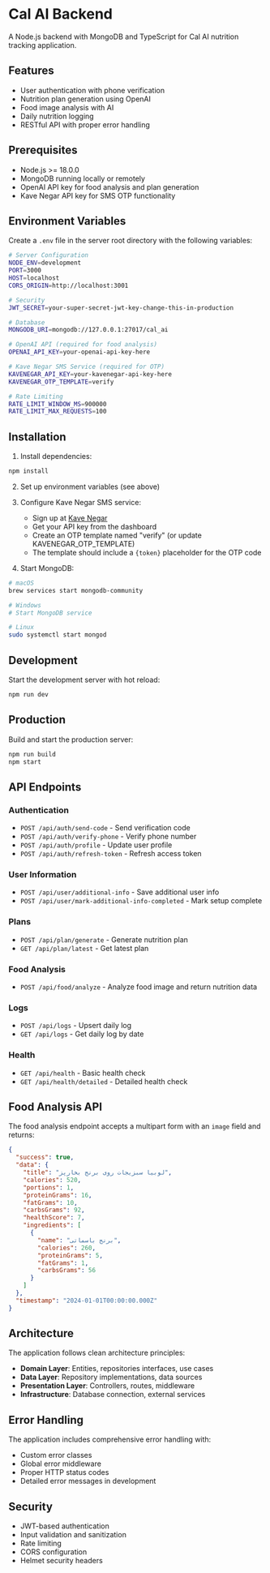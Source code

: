 # Cal AI Backend

A Node.js backend with MongoDB and TypeScript for Cal AI nutrition tracking application.

## Features

- User authentication with phone verification
- Nutrition plan generation using OpenAI
- Food image analysis with AI
- Daily nutrition logging
- RESTful API with proper error handling

## Prerequisites

- Node.js >= 18.0.0
- MongoDB running locally or remotely
- OpenAI API key for food analysis and plan generation
- Kave Negar API key for SMS OTP functionality

## Environment Variables

Create a `.env` file in the server root directory with the following variables:

```bash
# Server Configuration
NODE_ENV=development
PORT=3000
HOST=localhost
CORS_ORIGIN=http://localhost:3001

# Security
JWT_SECRET=your-super-secret-jwt-key-change-this-in-production

# Database
MONGODB_URI=mongodb://127.0.0.1:27017/cal_ai

# OpenAI API (required for food analysis)
OPENAI_API_KEY=your-openai-api-key-here

# Kave Negar SMS Service (required for OTP)
KAVENEGAR_API_KEY=your-kavenegar-api-key-here
KAVENEGAR_OTP_TEMPLATE=verify

# Rate Limiting
RATE_LIMIT_WINDOW_MS=900000
RATE_LIMIT_MAX_REQUESTS=100
```

## Installation

1. Install dependencies:
```bash
npm install
```

2. Set up environment variables (see above)

3. Configure Kave Negar SMS service:
   - Sign up at [Kave Negar](https://kavenegar.com/)
   - Get your API key from the dashboard
   - Create an OTP template named "verify" (or update KAVENEGAR_OTP_TEMPLATE)
   - The template should include a `{token}` placeholder for the OTP code

4. Start MongoDB:
```bash
# macOS
brew services start mongodb-community

# Windows
# Start MongoDB service

# Linux
sudo systemctl start mongod
```

## Development

Start the development server with hot reload:
```bash
npm run dev
```

## Production

Build and start the production server:
```bash
npm run build
npm start
```

## API Endpoints

### Authentication
- `POST /api/auth/send-code` - Send verification code
- `POST /api/auth/verify-phone` - Verify phone number
- `POST /api/auth/profile` - Update user profile
- `POST /api/auth/refresh-token` - Refresh access token

### User Information
- `POST /api/user/additional-info` - Save additional user info
- `POST /api/user/mark-additional-info-completed` - Mark setup complete

### Plans
- `POST /api/plan/generate` - Generate nutrition plan
- `GET /api/plan/latest` - Get latest plan

### Food Analysis
- `POST /api/food/analyze` - Analyze food image and return nutrition data

### Logs
- `POST /api/logs` - Upsert daily log
- `GET /api/logs` - Get daily log by date

### Health
- `GET /api/health` - Basic health check
- `GET /api/health/detailed` - Detailed health check

## Food Analysis API

The food analysis endpoint accepts a multipart form with an `image` field and returns:

```json
{
  "success": true,
  "data": {
    "title": "لوبیا سبزیجات روی برنج بخارپز",
    "calories": 520,
    "portions": 1,
    "proteinGrams": 16,
    "fatGrams": 10,
    "carbsGrams": 92,
    "healthScore": 7,
    "ingredients": [
      {
        "name": "برنج باسماتی",
        "calories": 260,
        "proteinGrams": 5,
        "fatGrams": 1,
        "carbsGrams": 56
      }
    ]
  },
  "timestamp": "2024-01-01T00:00:00.000Z"
}
```

## Architecture

The application follows clean architecture principles:

- **Domain Layer**: Entities, repositories interfaces, use cases
- **Data Layer**: Repository implementations, data sources
- **Presentation Layer**: Controllers, routes, middleware
- **Infrastructure**: Database connection, external services

## Error Handling

The application includes comprehensive error handling with:
- Custom error classes
- Global error middleware
- Proper HTTP status codes
- Detailed error messages in development

## Security

- JWT-based authentication
- Input validation and sanitization
- Rate limiting
- CORS configuration
- Helmet security headers
